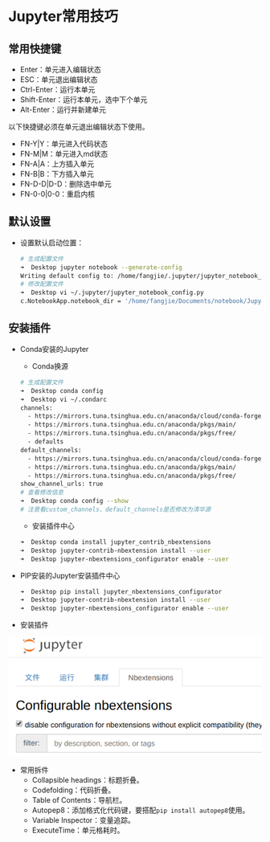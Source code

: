# Jupyter常用技巧

## 常用快捷键

- Enter：单元进入编辑状态
- ESC：单元退出编辑状态
- Ctrl-Enter：运行本单元
- Shift-Enter：运行本单元，选中下个单元
- Alt-Enter：运行并新建单元

以下快捷键必须在单元退出编辑状态下使用。

- FN-Y|Y：单元进入代码状态
- FN-M|M：单元进入md状态
- FN-A|A：上方插入单元
- FN-B|B：下方插入单元
- FN-D-D|D-D：删除选中单元
- FN-0-0|0-0：重启内核

## 默认设置

- 设置默认启动位置：

  ```bash
  # 生成配置文件
  ➜  Desktop jupyter notebook --generate-config
  Writing default config to: /home/fangjie/.jupyter/jupyter_notebook_config.py
  # 修改配置文件
  ➜  Desktop vi ~/.jupyter/jupyter_notebook_config.py
  c.NotebookApp.notebook_dir = '/home/fangjie/Documents/notebook/Jupyter'
  ```

## 安装插件

- Conda安装的Jupyter

  - Conda换源

  ```bash
  # 生成配置文件
  ➜  Desktop conda config
  ➜  Desktop vi ~/.condarc 
  channels:
    - https://mirrors.tuna.tsinghua.edu.cn/anaconda/cloud/conda-forge/
    - https://mirrors.tuna.tsinghua.edu.cn/anaconda/pkgs/main/
    - https://mirrors.tuna.tsinghua.edu.cn/anaconda/pkgs/free/
    - defaults
  default_channels:
    - https://mirrors.tuna.tsinghua.edu.cn/anaconda/cloud/conda-forge/
    - https://mirrors.tuna.tsinghua.edu.cn/anaconda/pkgs/main/
    - https://mirrors.tuna.tsinghua.edu.cn/anaconda/pkgs/free/
  show_channel_urls: true
  # 查看修改信息
  ➜  Desktop conda config --show
  # 注意看custom_channels、default_channels是否修改为清华源
  ```

  - 安装插件中心

  ```bash
  ➜  Desktop conda install jupyter_contrib_nbextensions
  ➜  Desktop jupyter-contrib-nbextension install --user
  ➜  Desktop jupyter-nbextensions_configurator enable --user
  ```

- PIP安装的Jupyter安装插件中心

  ```bash
  ➜  Desktop pip install jupyter_nbextensions_configurator
  ➜  Desktop jupyter-contrib-nbextension install --user
  ➜  Desktop jupyter-nbextensions_configurator enable --user
  ```
  
- 安装插件

![Jupyter插件中心](raw/Jupyter插件中心.png)

- 常用拆件
  - Collapsible headings：标题折叠。
  - Codefolding：代码折叠。
  - Table of Contents：导航栏。
  - Autopep8：添加格式化代码键，要搭配`pip install autopep8`使用。
  - Variable Inspector：变量追踪。
  - ExecuteTime：单元格耗时。